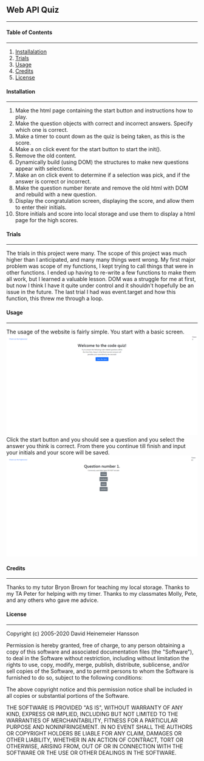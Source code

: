 ## **Web API Quiz**
---

#### **Table of Contents**
---
1. [Installalation](#installation)
1. [Trials](#trials)
1. [Usage](#usage)
1. [Credits](#credits)
1. [License](#license)


#### **Installation**
---

1. Make the html page containing the start button and instructions how to play.
1. Make the question objects with correct and incorrect answers.  Specify which one is correct.
1. Make a timer to count down as the quiz is being taken, as this is the score.
1. Make a on click event for the start button to start the init().
1. Remove the old content.
1. Dynamically build (using DOM) the structures to make new questions appear with selections.
1. Make an on click event to determine if a selection was pick, and if the answer is correct or incorrect.
1. Make the question number iterate and remove the old html with DOM and rebuild with a new question.
1. Display the congratulation screen, displaying the score, and allow them to enter their initials.
1. Store initials and score into local storage and use them to display a html page for the high scores.

#### **Trials**
---

The trials in this project were many.  The scope of this project was much higher than I anticipated, and many many things went wrong. My first major problem was scope of my functions, I kept trying to call things that were in other functions.  I ended up having to re-write a few functions to make them all work, but I learned a valuable lesson.  DOM was a struggle for me at first, but now I think I have it quite under control and it shouldn't hopefully be an issue in the future.  The last trial I had was event.target and how this function, this threw me through a loop.

#### **Usage**
---
The usage of the website is fairly simple.  You start with a basic screen.
![picture of start screen](./Web-Quiz-Screen.png)
Click the start button and you should see a question and you select the answer you think is correct.  From there you continue till finish and input your initials and your score will be saved.
![picture of questions](./Web-Quiz-Questions.png)

#### **Credits**
---
Thanks to my tutor Bryon Brown for teaching my local storage.
Thanks to my TA Peter for helping with my timer.
Thanks to my classmates Molly, Pete, and any others who gave me advice.

#### **License**
---

Copyright (c) 2005-2020 David Heinemeier Hansson

Permission is hereby granted, free of charge, to any person obtaining
a copy of this software and associated documentation files (the
"Software"), to deal in the Software without restriction, including
without limitation the rights to use, copy, modify, merge, publish,
distribute, sublicense, and/or sell copies of the Software, and to
permit persons to whom the Software is furnished to do so, subject to
the following conditions:

The above copyright notice and this permission notice shall be
included in all copies or substantial portions of the Software.

THE SOFTWARE IS PROVIDED "AS IS", WITHOUT WARRANTY OF ANY KIND,
EXPRESS OR IMPLIED, INCLUDING BUT NOT LIMITED TO THE WARRANTIES OF
MERCHANTABILITY, FITNESS FOR A PARTICULAR PURPOSE AND
NONINFRINGEMENT. IN NO EVENT SHALL THE AUTHORS OR COPYRIGHT HOLDERS BE
LIABLE FOR ANY CLAIM, DAMAGES OR OTHER LIABILITY, WHETHER IN AN ACTION
OF CONTRACT, TORT OR OTHERWISE, ARISING FROM, OUT OF OR IN CONNECTION
WITH THE SOFTWARE OR THE USE OR OTHER DEALINGS IN THE SOFTWARE.

